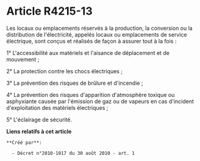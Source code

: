 # Article R4215-13

Les locaux ou emplacements réservés à la production, la conversion ou la distribution de l'électricité, appelés locaux ou
emplacements de service électrique, sont conçus et réalisés de façon à assurer tout à la fois : 

1° L'accessibilité aux matériels et l'aisance de déplacement et de mouvement ; 

2° La protection contre les chocs électriques ; 

3° La prévention des risques de brûlure et d'incendie ; 

4° La prévention des risques d'apparition d'atmosphère toxique ou asphyxiante causée par l'émission de gaz ou de vapeurs en
cas d'incident d'exploitation des matériels électriques ; 

5° L'éclairage de sécurité.

**Liens relatifs à cet article**

	**Créé par**:

	  - Décret n°2010-1017 du 30 août 2010 - art. 1
